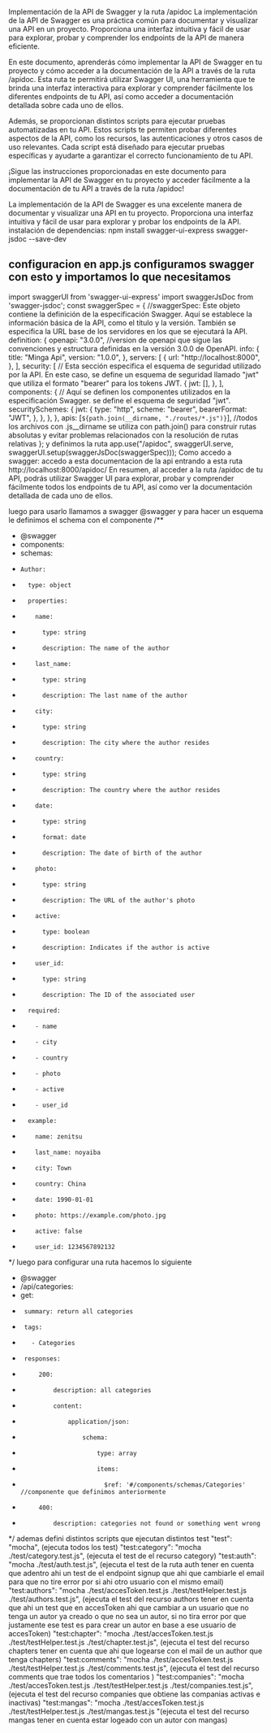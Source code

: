 Implementación de la API de Swagger y la ruta /apidoc
La implementación de la API de Swagger es una práctica común para documentar y visualizar una API en un proyecto. Proporciona una interfaz intuitiva y fácil de usar para explorar, probar y comprender los endpoints de la API de manera eficiente.

En este documento, aprenderás cómo implementar la API de Swagger en tu proyecto y cómo acceder a la documentación de la API a través de la ruta /apidoc. Esta ruta te permitirá utilizar Swagger UI, una herramienta que te brinda una interfaz interactiva para explorar y comprender fácilmente los diferentes endpoints de tu API, así como acceder a documentación detallada sobre cada uno de ellos.

Además, se proporcionan distintos scripts para ejecutar pruebas automatizadas en tu API. Estos scripts te permiten probar diferentes aspectos de la API, como los recursos, las autenticaciones y otros casos de uso relevantes. Cada script está diseñado para ejecutar pruebas específicas y ayudarte a garantizar el correcto funcionamiento de tu API.

¡Sigue las instrucciones proporcionadas en este documento para implementar la API de Swagger en tu proyecto y acceder fácilmente a la documentación de tu API a través de la ruta /apidoc!

La implementación de la API de Swagger es una excelente manera de documentar y visualizar una API en tu proyecto. Proporciona una interfaz intuitiva y fácil de usar para explorar y probar los endpoints de la API.
instalación de dependencias:  npm install swagger-ui-express swagger-jsdoc --save-dev


## configuracion en app.js configuramos swagger con esto y importamos lo que necesitamos 
import swaggerUI from 'swagger-ui-express'
import swaggerJsDoc from 'swagger-jsdoc';
const swaggerSpec = {  //swaggerSpec: Este objeto contiene la definición de la especificación Swagger. Aquí se establece la información básica de la API, como el título y la versión. También se especifica la URL base de los servidores en los que se ejecutará la API.
  definition: {
    openapi: "3.0.0",  //version de openapi que sigue las convenciones y estructura definidas en la versión 3.0.0 de OpenAPI.
    info: {
      title: "Minga Api",
      version: "1.0.0",
    },
    servers: [
      {
        url: "http://localhost:8000",
      },
    ],
    security: [     // Esta sección especifica el esquema de seguridad utilizado por la API. En este caso, se define un esquema de seguridad llamado "jwt" que utiliza el formato "bearer" para los tokens JWT.
      {
        jwt: [],
      },
    ],
    components: { // Aquí se definen los componentes utilizados en la especificación Swagger. se define el esquema de seguridad "jwt".
      securitySchemes: {
        jwt: {
          type: "http",
          scheme: "bearer",
          bearerFormat: "JWT",
        },
      },
    },
  },
  apis: [`${path.join(__dirname, "./routes/*.js")}`], //todos los archivos con .js__dirname se utiliza con path.join() para construir rutas absolutas y evitar problemas relacionados con la resolución de rutas relativas
};
y definimos la ruta app.use("/apidoc", swaggerUI.serve, swaggerUI.setup(swaggerJsDoc(swaggerSpec)));
Como accedo a swagger: accedo a esta documentacion de la api entrando a esta ruta http://localhost:8000/apidoc/ 
En resumen, al acceder a la ruta /apidoc de tu API, podrás utilizar Swagger UI para explorar, probar y comprender fácilmente todos los endpoints de tu API, así como ver la documentación detallada de cada uno de ellos.

luego para usarlo llamamos a swagger @swagger  y para hacer un esquema le definimos el schema con el componente
/**
 * @swagger
 * components:
 *   schemas:
 *     Author:
 *       type: object
 *       properties:
 *         name:
 *           type: string
 *           description: The name of the author
 *         last_name:
 *           type: string
 *           description: The last name of the author
 *         city:
 *           type: string
 *           description: The city where the author resides
 *         country:
 *           type: string
 *           description: The country where the author resides
 *         date:
 *           type: string
 *           format: date
 *           description: The date of birth of the author
 *         photo:
 *           type: string
 *           description: The URL of the author's photo
 *         active:
 *           type: boolean
 *           description: Indicates if the author is active
 *         user_id:
 *           type: string
 *           description: The ID of the associated user
 *       required:
 *         - name
 *         - city
 *         - country
 *         - photo
 *         - active
 *         - user_id
 *       example:
 *         name: zenitsu
 *         last_name: noyaiba
 *         city: Town
 *         country: China
 *         date: 1990-01-01
 *         photo: https://example.com/photo.jpg
 *         active: false
 *         user_id: 1234567892132
 */
luego para configurar una ruta hacemos lo siguiente 
 * @swagger 
 * /api/categories:
 *  get:
 *      summary: return all categories
 *      tags:
 *        - Categories
 *      responses:
 *          200:    
 *              description: all categories
 *              content:    
 *                  application/json:
 *                      schema:
 *                          type: array
 *                          items:
 *                            $ref: '#/components/schemas/Categories' //componente que definimos anteriormente
 *          400:
 *              description: categories not found or something went wrong
 */
ademas defini distintos scripts que ejecutan distintos test 
    "test": "mocha", (ejecuta todos los test)
    "test:category": "mocha ./test/category.test.js", (ejecuta el test de el recurso category)
    "test:auth": "mocha ./test/auth.test.js", (ejecuta el test de la ruta auth tener en cuenta que adentro ahi un test de el endpoint signup que ahi que cambiarle el email para que no tire error por si ahi otro usuario con el mismo email)
    "test:authors": "mocha ./test/accesToken.test.js ./test/testHelper.test.js  ./test/authors.test.js", (ejecuta el test del recurso authors tener en cuenta que ahi un test que en accesToken ahi que cambiar a un usuario que no tenga un autor ya creado o que no sea un autor, si no tira error por que justamente ese test es para crear un autor en base a ese usuario de accesToken)
    "test:chapter": "mocha ./test/accesToken.test.js ./test/testHelper.test.js ./test/chapter.test.js", (ejecuta el test del recurso chapters tener en cuenta que ahi que logearse con el mail de un author que tenga chapters)
    "test:comments": "mocha ./test/accesToken.test.js ./test/testHelper.test.js ./test/comments.test.js", (ejecuta el test del recurso comments que trae todos los comentarios )
    "test:companies": "mocha ./test/accesToken.test.js ./test/testHelper.test.js ./test/companies.test.js",(ejecuta el test del recurso companies que obtiene las companias activas e inactivas)
    "test:mangas": "mocha ./test/accesToken.test.js ./test/testHelper.test.js ./test/mangas.test.js "(ejecuta el test del recurso mangas tener en cuenta estar logeado con un autor con mangas)